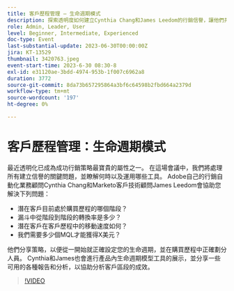 ```yaml
---
title: 客戶歷程管理 — 生命週期模式
description: 探索透明度如何建立Cynthia Chang和James Leedom的行銷信譽，讓他們共用生命週期設定、歷程細分的策略，並展示Marketo Engage的生命週期模型工具、報告和分析工具。
role: Admin, Leader, User
level: Beginner, Intermediate, Experienced
doc-type: Event
last-substantial-update: 2023-06-30T00:00:00Z
jira: KT-13529
thumbnail: 3420763.jpeg
event-start-time: 2023-6-30 08:30-8
exl-id: e31120ae-3bdd-4974-953b-1f007c6962a8
duration: 3772
source-git-commit: 8da73b657295864a3bf6c64598b2fbd664a2379d
workflow-type: tm+mt
source-wordcount: '197'
ht-degree: 0%

---
```


# 客戶歷程管理：生命週期模式

最近透明化已成為成功行銷策略最寶貴的屬性之一。 在這場會議中，我們將處理所有建立信譽的關鍵問題，並瞭解何時以及運用哪些工具。 Adobe自己的行銷自動化業務顧問Cynthia Chang和Marketo客戶技術顧問James Leedom會協助您解決下列問題：

* 潛在客戶目前處於購買歷程的哪個階段？
* 漏斗中從階段到階段的轉換率是多少？
* 潛在客戶在客戶歷程中的移動速度如何？
* 我們需要多少個MQL才能獲得X美元？

他們分享策略，以便從一開始就正確設定您的生命週期，並在購買歷程中正確劃分人員。 Cynthia和James也會進行產品內生命週期模型工具的展示，並分享一些可用的各種報告和分析，以協助分析客戶區段的成效。

>[!VIDEO](https://video.tv.adobe.com/v/3420763/?learn=on)

